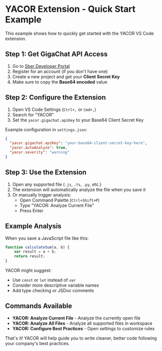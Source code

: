 # YACOR Extension - Quick Start Example

This example shows how to quickly get started with the YACOR VS Code extension.

## Step 1: Get GigaChat API Access

1. Go to [Sber Developer Portal](https://developers.sber.ru/studio)
2. Register for an account (if you don't have one)
3. Create a new project and get your **Client Secret Key**
4. Make sure to copy the **Base64 encoded** value

## Step 2: Configure the Extension

1. Open VS Code Settings (`Ctrl+,` or `Cmd+,`)
2. Search for "YACOR"
3. Set the `yacor.gigachat.apiKey` to your Base64 Client Secret Key

Example configuration in `settings.json`:
```json
{
  "yacor.gigachat.apiKey": "your-base64-client-secret-key-here",
  "yacor.autoAnalyze": true,
  "yacor.severity": "warning"
}
```

## Step 3: Use the Extension

1. Open any supported file (`.js`, `.ts`, `.py`, etc.)
2. The extension will automatically analyze the file when you save it
3. Or manually trigger analysis:
   - Open Command Palette (`Ctrl+Shift+P`)
   - Type "YACOR: Analyze Current File"
   - Press Enter

## Example Analysis

When you save a JavaScript file like this:
```javascript
function calculateSum(a, b) {
    var result = a + b;
    return result;
}
```

YACOR might suggest:
- Use `const` or `let` instead of `var`
- Consider more descriptive variable names
- Add type checking or JSDoc comments

## Commands Available

- **YACOR: Analyze Current File** - Analyze the currently open file
- **YACOR: Analyze All Files** - Analyze all supported files in workspace
- **YACOR: Configure Best Practices** - Open settings to customize rules

That's it! YACOR will help guide you to write cleaner, better code following your company's best practices. 